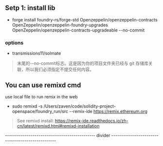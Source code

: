 ## Setp 1: install lib
- forge install foundry-rs/forge-std Openzeppelin/openzeppelin-contracts OpenZeppelin/openzeppelin-foundry-upgrades OpenZeppelin/openzeppelin-contracts-upgradeable  --no-commit
### options
- transmissions11/solmate 


> 末尾的--no-commit标志。这是因为你的项目文件夹已经与 git 存储库关联，所以我们必须指定不提交任何内容。

## You can use remixd cmd
use local file to run remix in the web
- sudo remixd -s /Users/zaven/code/solidity-project-openspace/foundry_run/src --remix-ide https://remix.ethereum.org



> See remixd install: https://remix-ide.readthedocs.io/zh-cn/latest/remixd.html#remixd-installation








---------------------------------------------- divider --------------------------------------------------

